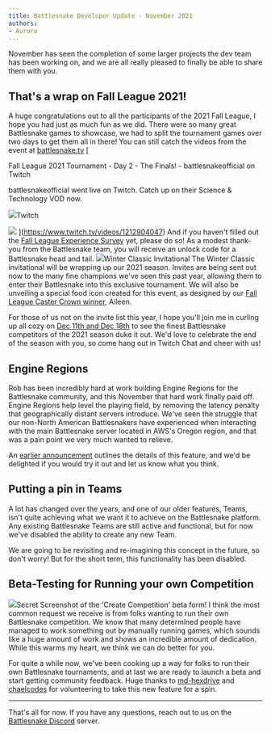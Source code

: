 ```yaml
---
title: Battlesnake Developer Update - November 2021
authors:
- Aurora
---
```


November has seen the completion of some larger projects the dev team has been working on, and we are all really pleased to finally be able to share them with you.

## That's a wrap on Fall League 2021!

A huge congratulations out to all the participants of the 2021 Fall League, I hope you had just as much fun as we did. There were so many great Battlesnake games to showcase, we had to split the tournament games over two days to get them all in there! You can still catch the videos from the event at [battlesnake.tv](battlesnake.tv)
[

Fall League 2021 Tournament - Day 2 - The Finals! - battlesnakeofficial on Twitch

battlesnakeofficial went live on Twitch. Catch up on their Science & Technology VOD now.

![](https://static.twitchcdn.net/assets/favicon-32-e29e246c157142c94346.png)Twitch

![](https://static-cdn.jtvnw.net/cf_vods/d2nvs31859zcd8/7da8d1b010c9b8996d0a_battlesnakeofficial_44188755579_1813198995/thumb/custom-1f48b6e9-234b-472e-9187-32000e6d1afd-640x360.png)
](https://www.twitch.tv/videos/1212904047)
And if you haven't filled out the [Fall League Experience Survey](https://forms.gle/QdqFwjuZqnxJL7r99) yet, please do so! As a modest thank-you from the Battlesnake team, you will receive an unlock code for a Battlesnake head and tail. 
![](./img/WinterLeagueGraphicTitle475x356.png)Winter Classic Invitational
The Winter Classic invitational will be wrapping up our 2021 season. Invites are being sent out now to the many fine champions we've seen this past year, allowing them to enter their Battlesnake into this exclusive tournament. We will also be unveiling a special food icon created for this event, as designed by our [Fall League Caster Crown winner](https://play.battlesnake.com/league/fall-league-2021/#caster-crown), Aileen. 

For those of us not on the invite list this year, I hope you'll join me in curling up all cozy on [Dec 11th and Dec 18th](https://play.battlesnake.com/schedule/) to see the finest Battlesnake competitors of the 2021 season duke it out. We'd love to celebrate the end of the season with you, so come hang out in Twitch Chat and cheer with us! 

## Engine Regions

Rob has been incredibly hard at work building Engine Regions for the Battlesnake community, and this November that hard work finally paid off. Engine Regions help level the playing field, by removing the latency penalty that geographically distant servers introduce. We've seen the struggle that our non-North American Battlesnakers have experienced when interacting with the main Battlesnake server located in AWS's Oregon region, and that was a pain point we very much wanted to relieve.

An [earlier announcement](__GHOST_URL__/announcing-engine-regions/) outlines the details of this feature, and we'd be delighted if you would try it out and let us know what you think.

## Putting a pin in Teams

A lot has changed over the years, and one of our older features, Teams, isn't quite achieving what we want it to achieve on the Battlesnake platform. Any existing Battlesnake Teams are still active and functional, but for now we've disabled the ability to create any new Team.

We are going to be revisiting and re-imagining this concept in the future, so don't worry! But for the short term, this functionality has been disabled.

## Beta-Testing for Running your own Competition
![](./img/Screen-Shot-2021-11-25-at-10.51.45-AM.png)Secret Screenshot of the 'Create Competition' beta form!
I think the most common request we receive is from folks wanting to run their own Battlesnake competition. We know that many determined people have managed to work something out by manually running games, which sounds like a huge amount of work and shows an incredible amount of dedication. While this warms my heart, we think we can do better for you.

For quite a while now, we've been cooking up a way for folks to run their own Battlesnake tournaments, and at last we are ready to launch a beta and start getting community feedback. Huge thanks to [md-hexdrive](https://play.battlesnake.com/u/md-hexdrive/) and [chaelcodes](https://play.battlesnake.com/u/chaelcodes/) for volunteering to take this new feature for a spin.

---

That's all for now. If you have any questions, reach out to us on the [Battlesnake Discord](https://discord.battlesnake.com/) server.
